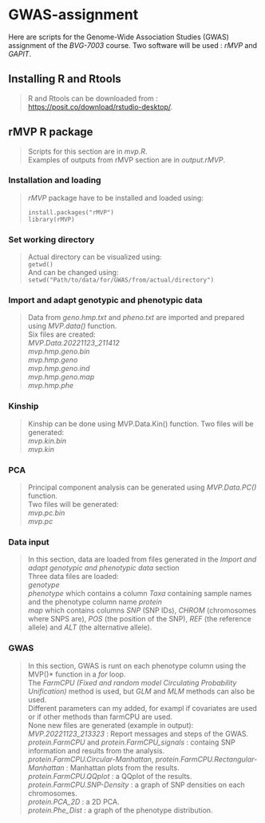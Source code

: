 # GWAS-assignment  
Here are scripts for the Genome-Wide Association Studies (GWAS) assignment of the *BVG-7003* course. Two software will be used : *rMVP* and *GAPIT*.  

## Installing R and Rtools  
> R and Rtools can be downloaded from : https://posit.co/download/rstudio-desktop/.

## rMVP R package 
> Scripts for this section are in *mvp.R*.  
> Examples of outputs from rMVP section are in *output.rMVP*.  

### Installation and loading  
> *rMVP* package have to be installed and loaded using:  
> ```
> install.packages("rMVP")  
> library(rMVP)  
> ```  

### Set working directory  
> Actual directory can be visualized using:  
> `getwd()`  
> And can be changed using:  
> `setwd("Path/to/data/for/GWAS/from/actual/directory")`  

### Import and adapt genotypic and phenotypic data
> Data from *geno.hmp.txt* and *pheno.txt* are imported and prepared using *MVP.data()* function.  
> Six files are created:    
> *MVP.Data.20221123_211412*  
> *mvp.hmp.geno.bin*  
> *mvp.hmp.geno*  
> *mvp.hmp.geno.ind*  
> *mvp.hmp.geno.map*  
> *mvp.hmp.phe*  

### Kinship  
> Kinship can be done using MVP.Data.Kin() function.
> Two files will be generated:  
> *mvp.kin.bin*  
> *mvp.kin*  

### PCA
> Principal component analysis can be generated using *MVP.Data.PC()* function.  
> Two files will be generated:  
> *mvp.pc.bin*  
> *mvp.pc*  

### Data input  
> In this section, data are loaded from files generated in the *Import and adapt genotypic and phenotypic data* section  
> Three data files are loaded:  
> *genotype*  
> *phenotype* which contains a column *Taxa* containing sample names and the phenotype column name *protein*  
> *map* which contains columns *SNP* (SNP IDs), *CHROM* (chromosomes where SNPS are), *POS* (the position of the SNP), *REF* (the reference allele) and *ALT* (the alternative allele).  

### GWAS 
> In this section, GWAS is runt on each phenotype column using the MVP()* function in a *for* loop.  
> The *FarmCPU (Fixed and random model Circulating Probability Unification)*  method is used, but *GLM* and *MLM* methods can also be used.  
> Different parameters can my added, for exampl if covariates are used or if other methods than farmCPU are used.  
> None new files are generated (example in output):  
> *MVP.20221123_213323* : Report messages and steps of the GWAS.  
> *protein.FarmCPU* and *protein.FarmCPU_signals* : containg SNP information and results from the analysis.  
> *protein.FarmCPU.Circular-Manhattan*, *protein.FarmCPU.Rectangular-Manhattan* : Manhattan plots from the results.  
> *protein.FarmCPU.QQplot* : a QQplot of the results.  
> *protein.FarmCPU.SNP-Density* : a graph of SNP densities on each chromosomes.  
> *protein.PCA_2D* : a 2D PCA.  
> *protein.Phe_Dist* : a graph of the phenotype distribution.  
